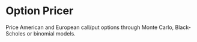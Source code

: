 # Option Pricer
Price American and European call/put options through Monte Carlo, Black-Scholes or binomial models.
